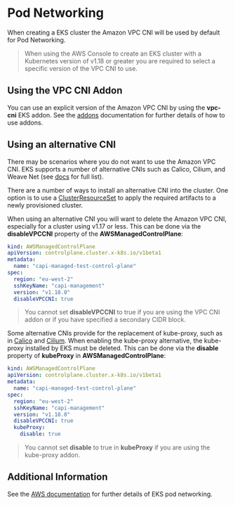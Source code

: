 # Pod Networking

When creating a EKS cluster the Amazon VPC CNI will be used by default for Pod Networking.

> When using the AWS Console to create an EKS cluster with a Kubernetes version of v1.18 or greater you are required to select a specific version of the VPC CNI to use.

## Using the VPC CNI Addon
You can use an explicit version of the Amazon VPC CNI by using the **vpc-cni** EKS addon. See the [addons](./addons.md) documentation for further details of how to use addons.

## Using an alternative CNI

There may be scenarios where you do not want to use the Amazon VPC CNI. EKS supports a number of alternative CNIs such as Calico, Cilium, and Weave Net (see [docs](https://docs.aws.amazon.com/eks/latest/userguide/alternate-cni-plugins.html) for full list).

There are a number of ways to install an alternative CNI into the cluster. One option is to use a [ClusterResourceSet](https://cluster-api.sigs.k8s.io/tasks/experimental-features/cluster-resource-set.html) to apply the required artifacts to a newly provisioned cluster.

When using an alternative CNI you will want to delete the Amazon VPC CNI, especially for a cluster using v1.17 or less. This can be done via the **disableVPCCNI** property of the **AWSManagedControlPlane**:

```yaml
kind: AWSManagedControlPlane
apiVersion: controlplane.cluster.x-k8s.io/v1beta1
metadata:
  name: "capi-managed-test-control-plane"
spec:
  region: "eu-west-2"
  sshKeyName: "capi-management"
  version: "v1.18.0"
  disableVPCCNI: true
```

> You cannot set **disableVPCCNI** to true if you are using the VPC CNI addon or if you have specified a secondary CIDR block.

Some alternative CNIs provide for the replacement of kube-proxy, such as in [Calico](https://projectcalico.docs.tigera.io/maintenance/ebpf/enabling-ebpf#configure-kube-proxy) and [Cilium](https://docs.cilium.io/en/stable/gettingstarted/kubeproxy-free/). When enabling the kube-proxy alternative, the kube-proxy installed by EKS must be deleted. This can be done via the **disable** property of **kubeProxy** in **AWSManagedControlPlane**:

```yaml
kind: AWSManagedControlPlane
apiVersion: controlplane.cluster.x-k8s.io/v1beta1
metadata:
  name: "capi-managed-test-control-plane"
spec:
  region: "eu-west-2"
  sshKeyName: "capi-management"
  version: "v1.18.0"
  disableVPCCNI: true
  kubeProxy:
    disable: true
```

> You cannot set **disable** to true in **kubeProxy** if you are using the kube-proxy addon.

## Additional Information

See the [AWS documentation](https://docs.aws.amazon.com/eks/latest/userguide/pod-networking.html) for further details of EKS pod networking.
